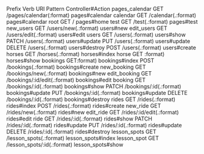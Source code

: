 Prefix Verb   URI Pattern                                                                              Controller#Action
pages_calendar GET    /pages/calendar(:format)  pages#calendar
calendar GET    /calendar(.:format)  pages#calendar
root GET  / pages#home
test GET    /test(.:format) pages#test
new_users GET    /users/new(.:format)  users#new
edit_users GET    /users/edit(.:format) users#edit
users   GET    /users(.:format)           users#show
        PATCH  /users(.:format)           users#update
        PUT    /users(.:format)           users#update
      DELETE /users(.:format)           users#destroy
      POST   /users(.:format)           users#create
horses GET /horses(.:format)                                                         horses#index
   horse GET  :format)                                                     horses#show
bookings GET:format)                                                       bookings#index
                                      POST   /bookings(.:format)                                                                      bookings#create
                          new_booking GET    /bookings/new(.:format)                                                                  bookings#new
                         edit_booking GET    /bookings/:id/edit(.:format)                                                             bookings#edit
                              booking GET    /bookings/:id(.:format)                                                                  bookings#show
                                      PATCH  /bookings/:id(.:format)                                                                  bookings#update
                                      PUT    /bookings/:id(.:format)                                                                  bookings#update
                                      DELETE /bookings/:id(.:format)                                                                  bookings#destroy
                                rides GET    /rides(.:format)                                                                         rides#index
                                      POST   /rides(.:format)                                                                         rides#create
                             new_ride GET    /rides/new(.:format)                                                                     rides#new
                            edit_ride GET    /rides/:id/edit(.:format)                                                                rides#edit
                                 ride GET    /rides/:id(.:format)                                                                     rides#show
                                      PATCH  /rides/:id(.:format)                                                                     rides#update
                                      PUT    /rides/:id(.:format)                                                                     rides#update
                                      DELETE /rides/:id(.:format)                                                                     rides#destroy
                         lesson_spots GET    /lesson_spots(.:format)                                                                  lesson_spots#index
                          lesson_spot GET    /lesson_spots/:id(.:format)                                                              lesson_spots#show